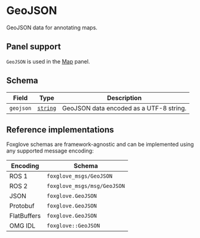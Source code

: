# GeoJSON

GeoJSON data for annotating maps.

## Panel support

<!--TODO: Link missing documentation when available-->

`GeoJSON` is used in the [Map](#) panel.

## Schema

| Field     | Type                                   | Description                             |
| --------- | -------------------------------------- | --------------------------------------- |
| `geojson` | [`string`](./built-in-types.md#string) | GeoJSON data encoded as a UTF-8 string. |

## Reference implementations

Foxglove schemas are framework-agnostic and can be implemented using any supported message encoding:

| Encoding    | Schema                      |
| ----------- | --------------------------- |
| ROS 1       | `foxglove_msgs/GeoJSON`     |
| ROS 2       | `foxglove_msgs/msg/GeoJSON` |
| JSON        | `foxglove.GeoJSON`          |
| Protobuf    | `foxglove.GeoJSON`          |
| FlatBuffers | `foxglove.GeoJSON`          |
| OMG IDL     | `foxglove::GeoJSON`         |
